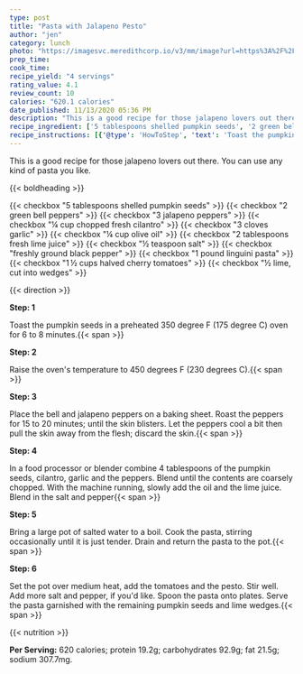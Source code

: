 ```yaml
---
type: post
title: "Pasta with Jalapeno Pesto"
author: "jen"
category: lunch
photo: "https://imagesvc.meredithcorp.io/v3/mm/image?url=https%3A%2F%2Fimages.media-allrecipes.com%2Fuserphotos%2F3113656.jpg"
prep_time: 
cook_time: 
recipe_yield: "4 servings"
rating_value: 4.1
review_count: 10
calories: "620.1 calories"
date_published: 11/13/2020 05:36 PM
description: "This is a good recipe for those jalapeno lovers out there. You can use any kind of pasta you like."
recipe_ingredient: ['5 tablespoons shelled pumpkin seeds', '2 green bell peppers', '3 jalapeno peppers', '¼ cup chopped fresh cilantro', '3 cloves garlic', '¼ cup olive oil', '2 tablespoons fresh lime juice', '½ teaspoon salt', 'freshly ground black pepper', '1 pound linguini pasta', '1\u2009½ cups halved cherry tomatoes', '½ lime, cut into wedges']
recipe_instructions: [{'@type': 'HowToStep', 'text': 'Toast the pumpkin seeds in a preheated 350 degree F (175 degree C) oven for 6 to 8 minutes.\n'}, {'@type': 'HowToStep', 'text': "Raise the oven's temperature to 450 degrees F (230 degrees C).\n"}, {'@type': 'HowToStep', 'text': 'Place the bell and jalapeno peppers on a baking sheet. Roast the peppers for 15 to 20 minutes; until the skin blisters. Let the peppers cool a bit  then pull the skin away from the flesh; discard the skin.\n'}, {'@type': 'HowToStep', 'text': 'In a food processor or blender combine 4 tablespoons of the pumpkin seeds, cilantro, garlic and the peppers. Blend until the contents are coarsely chopped. With the machine running, slowly add the oil and the lime juice. Blend in the salt and pepper\n'}, {'@type': 'HowToStep', 'text': 'Bring a large pot of salted water to a boil. Cook the pasta, stirring occasionally until it is just tender. Drain and return the pasta to the pot.\n'}, {'@type': 'HowToStep', 'text': "Set the pot over medium heat, add the tomatoes and the pesto. Stir well. Add more salt and pepper, if you'd like. Spoon the pasta onto plates. Serve the pasta garnished with the remaining pumpkin seeds and lime wedges.\n"}]
---
```


This is a good recipe for those jalapeno lovers out there. You can use any kind of pasta you like. 

{{< boldheading >}}

{{< checkbox "5 tablespoons shelled pumpkin seeds" >}}
{{< checkbox "2  green bell peppers" >}}
{{< checkbox "3  jalapeno peppers" >}}
{{< checkbox "¼ cup chopped fresh cilantro" >}}
{{< checkbox "3 cloves garlic" >}}
{{< checkbox "¼ cup olive oil" >}}
{{< checkbox "2 tablespoons fresh lime juice" >}}
{{< checkbox "½ teaspoon salt" >}}
{{< checkbox "freshly ground black pepper" >}}
{{< checkbox "1 pound linguini pasta" >}}
{{< checkbox "1 ½ cups halved cherry tomatoes" >}}
{{< checkbox "½  lime, cut into wedges" >}}


{{< direction >}}

**Step: 1**

Toast the pumpkin seeds in a preheated 350 degree F (175 degree C) oven for 6 to 8 minutes.{{< span >}}

**Step: 2**

Raise the oven's temperature to 450 degrees F (230 degrees C).{{< span >}}

**Step: 3**

Place the bell and jalapeno peppers on a baking sheet. Roast the peppers for 15 to 20 minutes; until the skin blisters. Let the peppers cool a bit  then pull the skin away from the flesh; discard the skin.{{< span >}}

**Step: 4**

In a food processor or blender combine 4 tablespoons of the pumpkin seeds, cilantro, garlic and the peppers. Blend until the contents are coarsely chopped. With the machine running, slowly add the oil and the lime juice. Blend in the salt and pepper{{< span >}}

**Step: 5**

Bring a large pot of salted water to a boil. Cook the pasta, stirring occasionally until it is just tender. Drain and return the pasta to the pot.{{< span >}}

**Step: 6**

Set the pot over medium heat, add the tomatoes and the pesto. Stir well. Add more salt and pepper, if you'd like. Spoon the pasta onto plates. Serve the pasta garnished with the remaining pumpkin seeds and lime wedges.{{< span >}}

{{< nutrition >}}

**Per Serving:** 620 calories; protein 19.2g; carbohydrates 92.9g; fat 21.5g; sodium 307.7mg.